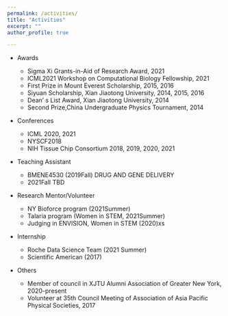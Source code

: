 ```yaml
---
permalink: /activities/
title: "Activities"
excerpt: ""
author_profile: true

---
```

* Awards
    * Sigma Xi Grants-in-Aid of Research Award, 2021
    * ICML2021 Workshop on Computational Biology Fellowship, 2021
    * First Prize in Mount Everest Scholarship, 2015, 2016
    * Siyuan Scholarship, Xian Jiaotong University, 2014, 2015, 2016
    * Dean’ s List Award, Xian Jiaotong University, 2014
    * Second Prize,China Undergraduate Physics Tournament, 2014
    
* Conferences
    * ICML 2020, 2021
    * NYSCF2018
    * NIH Tissue Chip Consortium 2018, 2019, 2020, 2021

* Teaching Assistant
    * BMENE4530 (2019Fall) DRUG AND GENE DELIVERY
    * 2021Fall TBD

* Research Mentor/Volunteer
    * NY Bioforce program (2021Summer)
    * Talaria program (Women in STEM, 2021Summer)
    * Judging in ENVISION, Women in STEM (2020)xs

* Internship
    * Roche Data Science Team (2021 Summer)
    * Scientific American (2017)
    
* Others
    * Member of council in XJTU Alumni Association of Greater New York, 2020-present
    * Volunteer at 35th Council Meeting of Association of Asia Pacific Physical Societies, 2017
    





